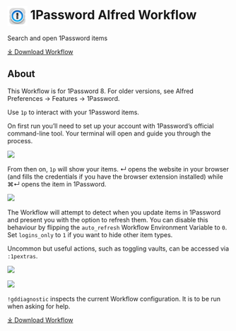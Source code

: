 # <img src='Workflow/icon.png' width='45' align='center' alt='icon'> 1Password Alfred Workflow

Search and open 1Password items

<a href='https://github.com/alfredapp/1password-workflow/releases/latest/download/1Password.alfredworkflow'>⤓ Download Workflow</a>

## About

<!-- BEGIN ABOUT -->

This Workflow is for 1Password 8. For older versions, see Alfred Preferences → Features → 1Password.

Use `1p` to interact with your 1Password items.

On first run you’ll need to set up your account with 1Password’s official command-line tool. Your terminal will open and guide you through the process.

![](https://user-images.githubusercontent.com/1699443/164914491-1c1b4da5-a0b1-4cdf-9881-a62a8e5a7162.png)

From then on, `1p` will show your items. ↵ opens the website in your browser (and fills the credentials if you have the browser extension installed) while ⌘↵ opens the item in 1Password.

![](https://user-images.githubusercontent.com/1699443/166268538-3706cc02-dd9e-4a05-8b4f-4eadca4cf692.png)

The Workflow will attempt to detect when you update items in 1Password and present you with the option to refresh them. You can disable this behaviour by flipping the `auto_refresh` Workflow Environment Variable to `0`. Set `logins_only` to `1` if you want to hide other item types.

Uncommon but useful actions, such as toggling vaults, can be accessed via `:1pextras`.

![](https://user-images.githubusercontent.com/1699443/165388195-40975de6-6fe4-4607-96d9-ce96d835ac73.png)

![](https://user-images.githubusercontent.com/1699443/166268572-bc504873-5ff0-43a1-b76c-90bf380d8633.png)

`!gddiagnostic` inspects the current Workflow configuration. It is to be run when asking for help.

<!-- END ABOUT -->

<a href='https://github.com/alfredapp/1password-workflow/releases/latest/download/1Password.alfredworkflow'>⤓ Download Workflow</a>
